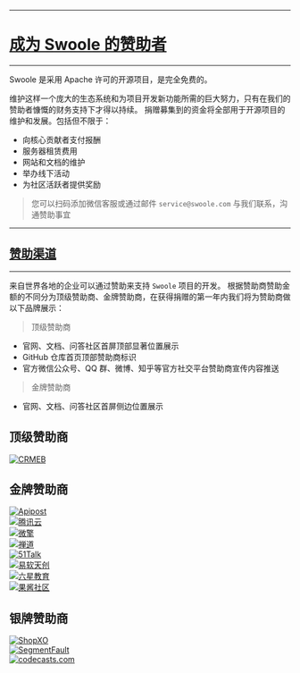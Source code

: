 <hr id="title1" />

# [成为 Swoole 的赞助者](#title1) 
---

Swoole 是采用 Apache 许可的开源项目，是完全免费的。

维护这样一个庞大的生态系统和为项目开发新功能所需的巨大努力，只有在我们的赞助者慷慨的财务支持下才得以持续。
捐赠募集到的资金将全部用于开源项目的维护和发展。包括但不限于：
- 向核心贡献者支付报酬
- 服务器租赁费用
- 网站和文档的维护
- 举办线下活动
- 为社区活跃者提供奖励

> 您可以扫码添加微信客服或通过邮件 `service@swoole.com` 与我们联系，沟通赞助事宜

<hr id="title2" />

## [赞助渠道](#title2) 

---
来自世界各地的企业可以通过赞助来支持 `Swoole` 项目的开发。
根据赞助商赞助金额的不同分为顶级赞助商、金牌赞助商，在获得捐赠的第一年内我们将为赞助商做以下品牌展示：

> 顶级赞助商
- 官网、文档、问答社区首屏顶部显著位置展示
- GitHub 仓库首页顶部赞助商标识 
- 官方微信公众号、QQ 群、微博、知乎等官方社交平台赞助商宣传内容推送

> 金牌赞助商
- 官网、文档、问答社区首屏侧边位置展示

## 顶级赞助商

<div class="sponsor">
    <a href="https://crmeb.com/" target="_blank"><img src="https://crmeb.com/static/images/dark_logo.png" alt="CRMEB" ></a>
</div>


## 金牌赞助商
<div class="sponsor">
    <a href="https://www.apipost.cn/" target="_blank"><img src="https://img.cdn.apipost.cn/new_www/index_img/apipost-logo_or.svg" alt="Apipost" ></a>
</div>
<div class="sponsor">
    <a href="https://cloud.tencent.com/" target="_blank"><img src="https://cloudcache.tencent-cloud.com/qcloud/portal/kit/images/slice/logo.23996906.svg" alt="腾讯云" ></a>
</div>
<div class="sponsor">
    <a href="https://www.w7.cc/" target="_blank"><img src="https://wcz.netfishing.cn/web/resource/images/logo/logo-219.png" alt="微擎" ></a>
</div>
<div class="sponsor">
    <a href="https://www.zentao.net/" target="_blank"><img src="https://cdn.easycorp.cn/web/data/upload/zentao/202402/f_0c7d40c83be2425f404dc4bd5ee778cb.png" alt="禅道" ></a>
</div>
<div class="sponsor">
    <a href="https://zh.51talk.com/" target="_blank"><img src="https://cdn.51talk.com/apollo/images/c8b3d8a8127ba9e43e0f87fd46a53eca.png" alt="51Talk" ></a>
</div>
<div class="sponsor">
    <a href="https://www.easycorp.cn/" target="_blank"><img src="https://wenda-1252906962.file.myqcloud.com/images/sponsors/easysoft.png" alt="易软天创" ></a>
</div>
<div class="sponsor">
    <a href="https://www.liuxingedu.com/" target="_blank"><img src="https://www.liuxingedu.com/static/picture/logo1.png" alt="六星教育" ></a>
</div>
<div class="sponsor">
    <a href="https://guojiang.club/" target="_blank"><img src="https://wiki.swoole.com/static/uploads/wiki/202001/19/273190976660.jpg" alt="果酱社区" ></a>
</div>

## 银牌赞助商
<div class="sponsor">
    <a href="https://shopxo.net/" target="_blank"><img src="https://cdn.shopxo.net/static/images/common/logo.png" alt="ShopXO" ></a>
</div>
<div class="sponsor">
    <a href="https://segmentfault.com/" target="_blank"><img src="https://static.segmentfault.com/main_site_next/68cae9b4/_next/static/media/logo-b.1ef53c6e.svg" alt="SegmentFault" ></a>
</div>

<div class="sponsor">
    <a href="https://codecasts.com/" target="_blank"><img src="https://user-images.githubusercontent.com/6011686/28741127-791014ae-7442-11e7-929e-114e5047d9e5.png" alt="codecasts.com" ></a>
</div>




